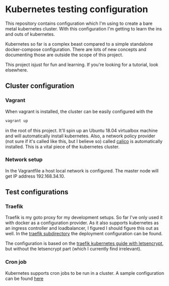 # Kubernetes testing configuration

This repository contains configuration which I'm using to create a bare metal
kubernetes cluster. With this configuration I'm getting to learn the ins and
outs of kubernetes.

Kubernetes so far is a complex beast compared to a simple standalone
docker-compose configuration. There are lots of new concepts and documenting
those are outside the scope of this project.

This project isjust for fun and learning. If you're looking for a tutorial,
look elsewhere.

## Cluster configuration

### Vagrant

When vagrant is installed, the cluster can be easily configured with the

```bash
vagrant up
```

in the root of this project. It'll spin up an Ubuntu 18.04 virtualbox machine
and will automatically install kubernetes. Also, a network policy provider (not
sure if it's called like this, but I believe so) called
[calico](https://docs.projectcalico.org/v3.11/getting-started/kubernetes/) is
automatically installed. This is a vital piece of the kubernetes cluster.

### Network setup

In the Vagrantfile a host local network is configured. The master node will get
IP address 192.168.34.10.

## Test configurations

### Traefik

Traefik is my goto proxy for my development setups. So far I've only used it
with docker as a configuration provider. As it also supports kubernetes as an
ingress controller and loadbalancer, I figured I should figure this out as
well. In the [traefik subdirectory](./resources/traefik) the deployment
configuration can be found.

The configuration is based on the
[traefik kubernetes guide with letsencrypt](https://docs.traefik.io/v2.1/providers/kubernetes-crd/),
but without the letsencrypt part (which I currently find irrelevant).

### Cron job

Kubernetes supports cron jobs to be run in a cluster. A sample configuration
can be found [here](./resources/cronjob.yml)
